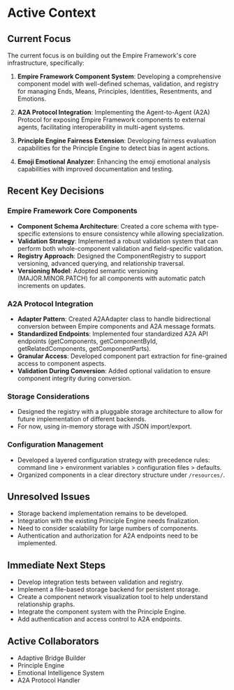 # Active Context

## Current Focus
The current focus is on building out the Empire Framework's core infrastructure, specifically:

1. **Empire Framework Component System**: Developing a comprehensive component model with well-defined schemas, validation, and registry for managing Ends, Means, Principles, Identities, Resentments, and Emotions.

2. **A2A Protocol Integration**: Implementing the Agent-to-Agent (A2A) Protocol for exposing Empire Framework components to external agents, facilitating interoperability in multi-agent systems.

3. **Principle Engine Fairness Extension**: Developing fairness evaluation capabilities for the Principle Engine to detect bias in agent actions.

4. **Emoji Emotional Analyzer**: Enhancing the emoji emotional analysis capabilities with improved documentation and testing.

## Recent Key Decisions

### Empire Framework Core Components
- **Component Schema Architecture**: Created a core schema with type-specific extensions to ensure consistency while allowing specialization.
- **Validation Strategy**: Implemented a robust validation system that can perform both whole-component validation and field-specific validation.
- **Registry Approach**: Designed the ComponentRegistry to support versioning, advanced querying, and relationship traversal.
- **Versioning Model**: Adopted semantic versioning (MAJOR.MINOR.PATCH) for all components with automatic patch increments on updates.

### A2A Protocol Integration
- **Adapter Pattern**: Created A2AAdapter class to handle bidirectional conversion between Empire components and A2A message formats.
- **Standardized Endpoints**: Implemented four standardized A2A API endpoints (getComponents, getComponentById, getRelatedComponents, getComponentParts).
- **Granular Access**: Developed component part extraction for fine-grained access to component aspects.
- **Validation During Conversion**: Added optional validation to ensure component integrity during conversion.

### Storage Considerations
- Designed the registry with a pluggable storage architecture to allow for future implementation of different backends.
- For now, using in-memory storage with JSON import/export.

### Configuration Management
- Developed a layered configuration strategy with precedence rules: command line > environment variables > configuration files > defaults.
- Organized components in a clear directory structure under `/resources/`.

## Unresolved Issues
- Storage backend implementation remains to be developed.
- Integration with the existing Principle Engine needs finalization.
- Need to consider scalability for large numbers of components.
- Authentication and authorization for A2A endpoints need to be implemented.

## Immediate Next Steps
- Develop integration tests between validation and registry.
- Implement a file-based storage backend for persistent storage.
- Create a component network visualization tool to help understand relationship graphs.
- Integrate the component system with the Principle Engine.
- Add authentication and access control to A2A endpoints.

## Active Collaborators
- Adaptive Bridge Builder
- Principle Engine
- Emotional Intelligence System
- A2A Protocol Handler
